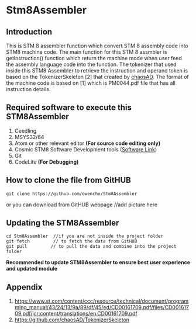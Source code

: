 # Stm8Assembler
## Introduction
This is STM 8 assembler function which convert STM 8 assembly code into STM8 machine code.
The main function for this STM 8 assmbler is getInstruction() function which return the machine mode when user feed the assembly language code into the function.
The tokenizer that used inside this STM8 Assembler to retrieve the instruction and operand token is based on the TokenizerSkeleton [2] that created by [chaosAD](https://github.com/chaosAD).
The format of the machine code is based on [1] which is PM0044.pdf file that has all instruction details. 

## Required software to execute this STM8Assembler
1. Ceedling 
2. MSYS32/64
3. Atom or other relevant editor **(For source code editing only)**
4. Cosmic STM8 Software Development tools ([Software Link](https://www.cosmic-software.com/stm8.php))
5. Git
6. CodeLite **(For Debugging)**



## How to clone the file from GitHUB
```
git clone https://github.com/owencho/Stm8Assembler
```
or you can download from GitHUB webpage //add picture here


## Updating the STM8Assembler
```
cd Stm8Assembler  //if you are not inside the project folder
git fetch         // to fetch the data from GitHUB
git pull         // to pull the data and combine into the project folder
```
**Recommended to update STM8Assembler to ensure best user experience and updated module**



























## Appendix
1. https://www.st.com/content/ccc/resource/technical/document/programming_manual/43/24/13/9a/89/df/45/ed/CD00161709.pdf/files/CD00161709.pdf/jcr:content/translations/en.CD00161709.pdf
2. https://github.com/chaosAD/TokenizerSkeleton
